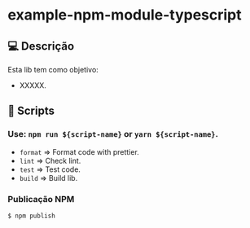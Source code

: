 # example-npm-module-typescript

## 💻 Descrição

Esta lib tem como objetivo:

- XXXXX.

## 🚀 Scripts

### Use: `npm run ${script-name}` or `yarn ${script-name}`.
- `format` => Format code with prettier.
- `lint` => Check lint.
- `test` => Test code.
- `build` => Build lib.

### Publicação NPM
```bash 
$ npm publish

```